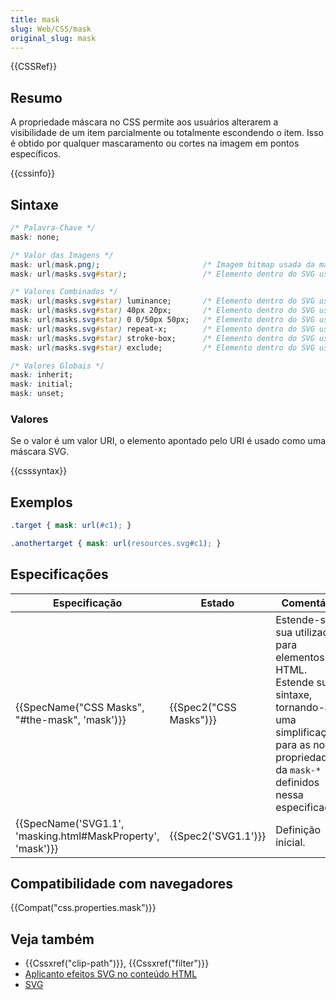 ```yaml
---
title: mask
slug: Web/CSS/mask
original_slug: mask
---
```


{{CSSRef}}

## Resumo

A propriedade máscara no CSS permite aos usuários alterarem a visibilidade de um item parcialmente ou totalmente escondendo o item. Isso é obtido por qualquer mascaramento ou cortes na imagem em pontos específicos.

{{cssinfo}}

## Sintaxe

```css
/* Palavra-Chave */
mask: none;

/* Valor das Imagens */
mask: url(mask.png);                       /* Imagem bitmap usada da máscara */
mask: url(masks.svg#star);                 /* Elemento dentro do SVG usado como máscara */

/* Valores Combinados */
mask: url(masks.svg#star) luminance;       /* Elemento dentro do SVG usado como máscara de luminância */
mask: url(masks.svg#star) 40px 20px;       /* Elemento dentro do SVG usado como máscara posicionada 40px do topo e 20px da esquerda */
mask: url(masks.svg#star) 0 0/50px 50px;   /* Elemento dentro do SVG usado como máscara com a largura e altura de 50px */
mask: url(masks.svg#star) repeat-x;        /* Elemento dentro do SVG usado como máscara repedida horizontalmente */
mask: url(masks.svg#star) stroke-box;      /* Elemento dentro do SVG usado como máscara extendendo-se até a caixa delimitada pela linha */
mask: url(masks.svg#star) exclude;         /* Elemento dentro do SVG usado como máscara e combinado com o fundo usando partes que não se sobrepõem */

/* Valores Globais */
mask: inherit;
mask: initial;
mask: unset;
```

### Valores

Se o valor é um valor URI, o elemento apontado pelo URI é usado como uma máscara SVG.

{{csssyntax}}

## Exemplos

```css
.target { mask: url(#c1); }

.anothertarget { mask: url(resources.svg#c1); }
```

## Especificações

| Especificação                                                                    | Estado                       | Comentário                                                                                                                                                               |
| -------------------------------------------------------------------------------- | ---------------------------- | ------------------------------------------------------------------------------------------------------------------------------------------------------------------------ |
| {{SpecName("CSS Masks", "#the-mask", 'mask')}}                     | {{Spec2("CSS Masks")}} | Estende-se a sua utilização para elementos HTML. Estende sua sintaxe, tornando-a uma simplificação para as novas propriedades da `mask-*` definidos nessa especificação. |
| {{SpecName('SVG1.1', 'masking.html#MaskProperty', 'mask')}} | {{Spec2('SVG1.1')}}     | Definição inicial.                                                                                                                                                       |

## Compatibilidade com navegadores

{{Compat("css.properties.mask")}}

## Veja também

- {{Cssxref("clip-path")}}, {{Cssxref("filter")}}
- [Aplicanto efeitos SVG no conteúdo HTML](/pt-BR/docs/Applying_SVG_effects_to_HTML_content)
- [SVG](/pt-BR/docs/SVG)

